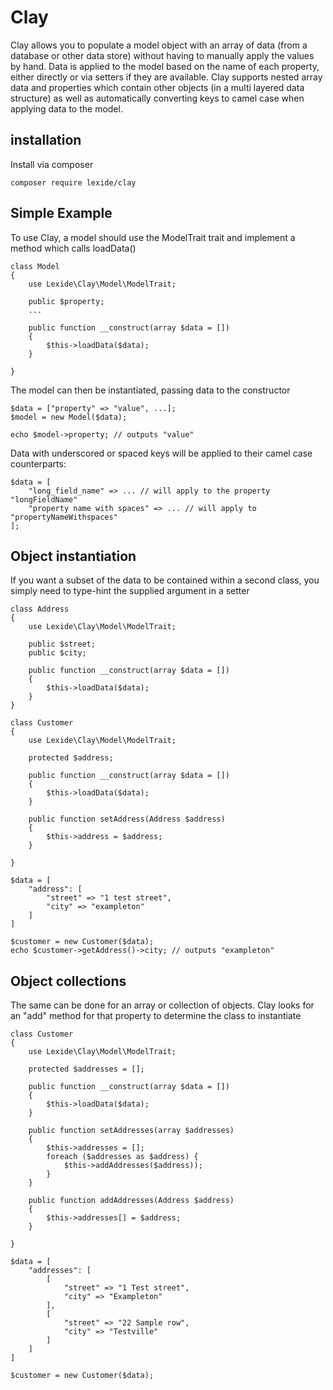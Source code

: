 # Clay

Clay allows you to populate a model object with an array of data (from a database or other data store) without having to
manually apply the values by hand. Data is applied to the model based on the name of each property, either directly or via setters if they are available.
Clay supports nested array data and properties which contain other objects (in a multi layered data structure) as well as
automatically converting keys to camel case when applying data to the model.

## installation

Install via composer

    composer require lexide/clay

## Simple Example

To use Clay, a model should use the ModelTrait trait and implement a method which calls loadData()

    class Model
    {
        use Lexide\Clay\Model\ModelTrait;
    
        public $property;
        ...

        public function __construct(array $data = [])
        {
            $this->loadData($data);
        }

    }

The model can then be instantiated, passing data to the constructor

    $data = ["property" => "value", ...];
    $model = new Model($data);

    echo $model->property; // outputs "value"

Data with underscored or spaced keys will be applied to their camel case counterparts:

    $data = [
        "long_field_name" => ... // will apply to the property "longFieldName"
        "property name with spaces" => ... // will apply to "propertyNameWithspaces"
    ];


## Object instantiation

If you want a subset of the data to be contained within a second class, you simply need to type-hint the
supplied argument in a setter

    class Address
    {
        use Lexide\Clay\Model\ModelTrait;

        public $street;
        public $city;

        public function __construct(array $data = [])
        {
            $this->loadData($data);
        }
    }

    class Customer
    {
        use Lexide\Clay\Model\ModelTrait;
    
        protected $address;
    
        public function __construct(array $data = [])
        {
            $this->loadData($data);
        }
    
        public function setAddress(Address $address)
        {
            $this->address = $address;
        }
    
    }

    $data = [
        "address": [
            "street" => "1 test street",
            "city" => "exampleton"
        ]
    ]

    $customer = new Customer($data);
    echo $customer->getAddress()->city; // outputs "exampleton"

## Object collections

The same can be done for an array or collection of objects. Clay looks for an "add" method for that property to
determine the class to instantiate

    class Customer
    {
        use Lexide\Clay\Model\ModelTrait;
    
        protected $addresses = [];
    
        public function __construct(array $data = [])
        {
            $this->loadData($data);
        }
    
        public function setAddresses(array $addresses)
        {
            $this->addresses = [];
            foreach ($addresses as $address) {
                $this->addAddresses($address));
            }
        }
    
        public function addAddresses(Address $address)
        {
            $this->addresses[] = $address;
        }
    
    }
    
    $data = [
        "addresses": [
            [
                "street" => "1 Test street",
                "city" => "Exampleton"
            ],
            [
                "street" => "22 Sample row",
                "city" => "Testville"
            ]
        ]
    ]
    
    $customer = new Customer($data);
